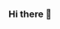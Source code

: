 ### Hi there 👋

<!--
- 🔭 I’m currently working on myself as a Software Developer
- 🌱 I’m currently learning Solidity and bot-detection
- 💬 Ask me about anything regarding tech, always trying to help!
- 📫 How to reach me: jesse@vanpapenrecht.nl
-->

